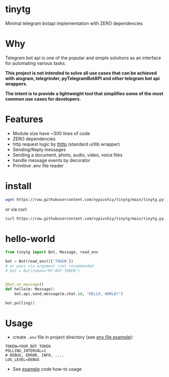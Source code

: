 # tinytg

Minimal telegram botapi implementation with ZERO dependencies

# Why

Telegram bot api is one of the popular and simple solutions as an interface for automating various tasks.

**This project is not intended to solve all use cases that can be achieved with aiogram, telegrinder, pyTelegramBotAPI 
and other telegram bot api wrappers.**

**The intent is to provide a lightweight tool that simplifies some of the most common use cases for developers.**

# Features

- Module size have ~300 lines of code
- ZERO dependencies
- http request logic by [thttp](https://github.com/sesh/thttp) (standard urllib wrapper)
- Sending/Reply messages
- Sending a document, photo, audio, video, voice files
- handle message events by decorator
- Primitive .env file reader

# install

```sh
wget https://raw.githubusercontent.com/vypivshiy/tinytg/main/tinytg.py
```

or via curl:

```sh
curl https://raw.githubusercontent.com/vypivshiy/tinytg/main/tinytg.py > tinytg.py
```

# hello-world

```python
from tinytg import Bot, Message, read_env

bot = Bot(read_env()['TOKEN'])
# or pass via argument (not recommended
# bot = Bot(token="MY-BOT-TOKEN")


@bot.on_message()
def hello(m: Message):
    bot.api.send_message(m.chat.id, "HELLO, WORLD!")

bot.polling()
```

# Usage
- create `.env` file in project directory (see [env file example](.env_example)):

```env
TOKEN=YOUR_BOT_TOKEN
POLLING_INTERVAL=1
# DEBUG, ERROR, INFO, ....
LOG_LEVEL=DEBUG
```

- See [example](example.py) code how-to usage
